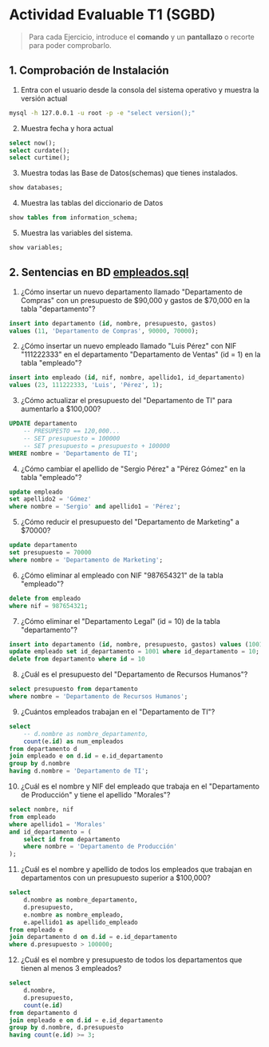 # Actividad Evaluable T1 (SGBD)
<!-- # Quevedo_Pablo_Act.1.pdf -->

> Para cada Ejercicio, introduce el **comando** y un **pantallazo** o recorte para poder comprobarlo.


## 1. Comprobación de Instalación

1. Entra con el usuario desde la consola del sistema operativo y muestra la versión actual

```bash
mysql -h 127.0.0.1 -u root -p -e "select version();"
```

2. Muestra fecha y hora actual

```sql
select now();
select curdate();
select curtime();
```

3. Muestra todas las Base de Datos(schemas) que tienes instalados.

```sql
show databases;
```

4. Muestra las tablas del diccionario de Datos

```sql
show tables from information_schema;
```

5. Muestra las variables del sistema.

```sql
show variables;
```

## 2. Sentencias en BD [empleados.sql](/BasesDatos/T1-Instalacion_gestion/sql/T1-empleados.sql)

1. ¿Cómo insertar un nuevo departamento llamado "Departamento de Compras" con un presupuesto de $90,000 y gastos de $70,000 en la tabla "departamento"?

```sql
insert into departamento (id, nombre, presupuesto, gastos)
values (11, 'Departamento de Compras', 90000, 70000);
```

2. ¿Cómo insertar un nuevo empleado llamado "Luis Pérez" con NIF "111222333" en el departamento "Departamento de Ventas" (id = 1) en la tabla "empleado"?

```sql
insert into empleado (id, nif, nombre, apellido1, id_departamento)
values (23, 111222333, 'Luis', 'Pérez', 1);
```

3. ¿Cómo actualizar el presupuesto del "Departamento de TI" para aumentarlo a $100,000?

```sql
UPDATE departamento
    -- PRESUPESTO == 120,000...
    -- SET presupuesto = 100000
    -- SET presupuesto = presupuesto + 100000
WHERE nombre = 'Departamento de TI';
```

4. ¿Cómo cambiar el apellido de "Sergio Pérez" a "Pérez Gómez" en la tabla "empleado"?

```sql
update empleado
set apellido2 = 'Gómez'
where nombre = 'Sergio' and apellido1 = 'Pérez';
```

5. ¿Cómo reducir el presupuesto del "Departamento de Marketing" a $70000?

```sql
update departamento
set presupuesto = 70000
where nombre = 'Departamento de Marketing';
```

6. ¿Cómo eliminar al empleado con NIF "987654321" de la tabla "empleado"?

```sql
delete from empleado
where nif = 987654321;
```

7. ¿Cómo eliminar el "Departamento Legal" (id = 10) de la tabla "departamento"?

```sql
insert into departamento (id, nombre, presupuesto, gastos) values (1001, '(pendiente, 0, 0)');
update empleado set id_departamento = 1001 where id_departamento = 10;
delete from departamento where id = 10
```

8. ¿Cuál es el presupuesto del "Departamento de Recursos Humanos"?

```sql
select presupuesto from departamento
where nombre = 'Departamento de Recursos Humanos';
```

9. ¿Cuántos empleados trabajan en el "Departamento de TI"?

```sql
select
    -- d.nombre as nombre_departamento,
    count(e.id) as num_empleados
from departamento d
join empleado e on d.id = e.id_departamento
group by d.nombre
having d.nombre = 'Departamento de TI';
```

10. ¿Cuál es el nombre y NIF del empleado que trabaja en el "Departamento de Producción" y tiene el apellido "Morales"?

```sql
select nombre, nif
from empleado
where apellido1 = 'Morales'
and id_departamento = (
    select id from departamento
    where nombre = 'Departamento de Producción'
);
```

11. ¿Cuál es el nombre y apellido de todos los empleados que trabajan en departamentos con un presupuesto superior a $100,000?

```sql
select
    d.nombre as nombre_departamento,
    d.presupuesto,
    e.nombre as nombre_empleado,
    e.apellido1 as apellido_empleado
from empleado e
join departamento d on d.id = e.id_departamento
where d.presupuesto > 100000;
```

12. ¿Cuál es el nombre y presupuesto de todos los departamentos que tienen al menos 3 empleados?

```sql
select
    d.nombre,
    d.presupuesto,
    count(e.id)
from departamento d
join empleado e on d.id = e.id_departamento
group by d.nombre, d.presupuesto
having count(e.id) >= 3;
```





